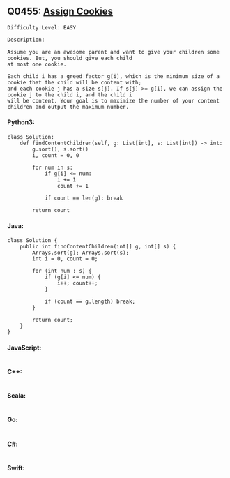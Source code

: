 ## Q0455: [Assign Cookies](https://leetcode.com/problems/assign-cookies/)

```
Difficulty Level: EASY
```

```
Description:

Assume you are an awesome parent and want to give your children some cookies. But, you should give each child
at most one cookie.

Each child i has a greed factor g[i], which is the minimum size of a cookie that the child will be content with;
and each cookie j has a size s[j]. If s[j] >= g[i], we can assign the cookie j to the child i, and the child i
will be content. Your goal is to maximize the number of your content children and output the maximum number.
```

#### Python3:

```
class Solution:
    def findContentChildren(self, g: List[int], s: List[int]) -> int:
        g.sort(), s.sort()
        i, count = 0, 0

        for num in s:
            if g[i] <= num:
                i += 1
                count += 1

            if count == len(g): break

        return count
```

#### Java:

```
class Solution {
    public int findContentChildren(int[] g, int[] s) {
        Arrays.sort(g); Arrays.sort(s);
        int i = 0, count = 0;

        for (int num : s) {
            if (g[i] <= num) {
                i++; count++;
            }
                
            if (count == g.length) break;
        }
            
        return count;
    }
}
```

#### JavaScript:

```

```

#### C++:

```

```

#### Scala:

```

```

#### Go:

```

```

#### C#:

```

```

#### Swift:

```

```